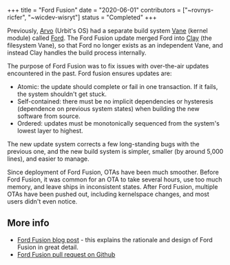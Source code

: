 +++
title = "Ford Fusion"
date = "2020-06-01"
contributors = ["~rovnys-ricfer", "~wicdev-wisryt"]
status = "Completed"
+++

Previously, [Arvo](https://urbit.org/docs/glossary/arvo) (Urbit's OS) had a
separate build system [Vane](https://urbit.org/docs/glossary/vane) (kernel
module) called [Ford](https://urbit.org/docs/arvo/ford/ford). The Ford Fusion
update merged Ford into [Clay](https://urbit.org/docs/glossary/clay) (the
filesystem Vane), so that Ford no longer exists as an independent Vane, and
instead Clay handles the build process internally.

The purpose of Ford Fusion was to fix issues with over-the-air updates
encountered in the past. Ford fusion ensures updates are:

- Atomic: the update should complete or fail in one transaction. If it fails,
  the system shouldn't get stuck.
- Self-contained: there must be no implicit dependencies or hysteresis
  (dependence on previous system states) when building the new software from
  source.
- Ordered: updates must be monotonically sequenced from the system's lowest
  layer to highest.

The new update system corrects a few long-standing bugs with the previous one,
and the new build system is simpler, smaller (by around 5,000 lines), and easier
to manage.

Since deployment of Ford Fusion, OTAs have been much smoother. Before Ford
Fusion, it was common for an OTA to take several hours, use too much memory, and
leave ships in inconsistent states. After Ford Fusion, multiple OTAs have been
pushed out, including kernelspace changes, and most users didn't even notice.

## More info

- [Ford Fusion blog post](https://urbit.org/blog/ford-fusion) - this explains
  the rationale and design of Ford Fusion in great detail.
- [Ford Fusion pull request on Github](https://github.com/urbit/urbit/pull/3060)
